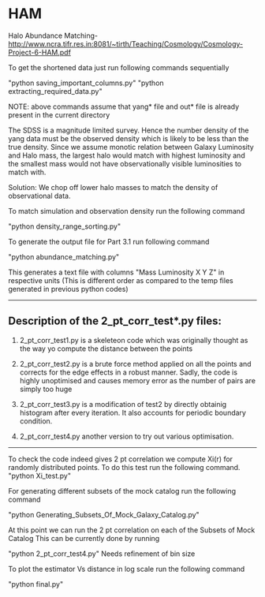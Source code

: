 # HAM
Halo Abundance Matching-
http://www.ncra.tifr.res.in:8081/~tirth/Teaching/Cosmology/Cosmology-Project-6-HAM.pdf



To get the shortened data just run following commands sequentially

"python saving_important_columns.py"
"python extracting_required_data.py"

NOTE: above commands assume that yang* file and out* file is already present in the current directory

The SDSS is a magnitude limited survey. Hence the number density of the 
yang data must be the observed density which is likely to be less than 
the true density. Since we assume monotic relation between Galaxy Luminosity
and Halo mass, the largest halo would match with highest luminosity and the smallest mass 
would not have observationally visible luminosities to match with. 
 
 Solution: We chop off lower halo masses to match the density of observational data.
 
 
To match simulation and observation density run	the following command

"python density_range_sorting.py"

To generate the output file for Part 3.1 run following command

"python abundance_matching.py"

This generates a text file with columns "Mass Luminosity X Y Z" in respective units 
(This is different order as compared to the temp files generated in previous python codes)

-------------------------------------
Description of the 2_pt_corr_test*.py files:
-------------------------------------


1) 2_pt_corr_test1.py is a skeleteon code which was originally thought as 
the way yo compute the distance between the points

2) 2_pt_corr_test2.py is a brute force method applied on all the points 
and corrects for the edge effects in a robust manner. Sadly, the code is highly 
unoptimised and causes memory error as the number of pairs are simply too huge

3) 2_pt_corr_test3.py is a modification of test2 by directly obtainig
histogram after every iteration. It also accounts for periodic boundary condition.

4) 2_pt_corr_test4.py another version to try out various optimisation.  

--------------------------------------

To check the code indeed gives 2 pt correlation we compute Xi(r) for randomly distributed points.
To do this test run the following command.
"python Xi_test.py"


For generating different subsets of the mock catalog run the following command

"python Generating_Subsets_Of_Mock_Galaxy_Catalog.py"

At this point we can run the 2 pt correlation on each of the Subsets of Mock Catalog
This can be currently done by running 

"python 2_pt_corr_test4.py"      Needs refinement of bin size

To plot the estimator Vs distance in log scale run the following command

"python final.py"


